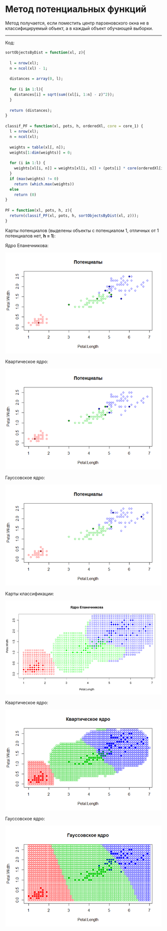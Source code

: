 # Метод потенциальных функций

Метод получается, если поместить центр парзеновского окна не в классифицируемый объект, а в каждый объект обучающей выборки.

---

Код:

```R
sortObjectsByDist = function(xl, z){
  
  l = nrow(xl);
  n = ncol(xl) - 1;
  
  distances = array(0, l);
  
  for (i in 1:l){
    distances[i] = sqrt(sum((xl[i, 1:n] - z)^2));
  }
  
  return (distances);
}

classif_PF = function(xl, pots, h, orderedXl, core = core_1) {
  l = nrow(xl);
  n = ncol(xl);
  
  weights = table(xl[, n]);
  weights[1:dim(weights)] = 0;
  
  for (i in 1:l) {
    weights[xl[i, n]] = weights[xl[i, n]] + (pots[i] * core(orderedXl[i] / h));
  }
  if (max(weights) != 0)
    return (which.max(weights))
  else
    return (0)
}

PF = function(xl, pots, h, z){
  return(classif_PF(xl, pots, h, sortObjectsByDist(xl, z)));
}
```

Карты потенциалов (выделены объекты с потенциалом 1, отличных от 1 потенциалов нет, **h = 1**):

Ядро Епанечникова:

![Ну нет ее и все! Отстань!](/PF/PF(1).png)

Квартическое ядро:

![Ну нет ее и все! Отстань!](/PF/PF(2).png)

Гауссовское ядро:

![Ну нет ее и все! Отстань!](/PF/PF(3).png)

Карты классификации:

![Ну нет ее и все! Отстань!](/PF/PF(11).png)

Квартическое ядро:

![Ну нет ее и все! Отстань!](/PF/PF(22).png)

Гауссовское ядро:

![Ну нет ее и все! Отстань!](/PF/PF(33).png)
